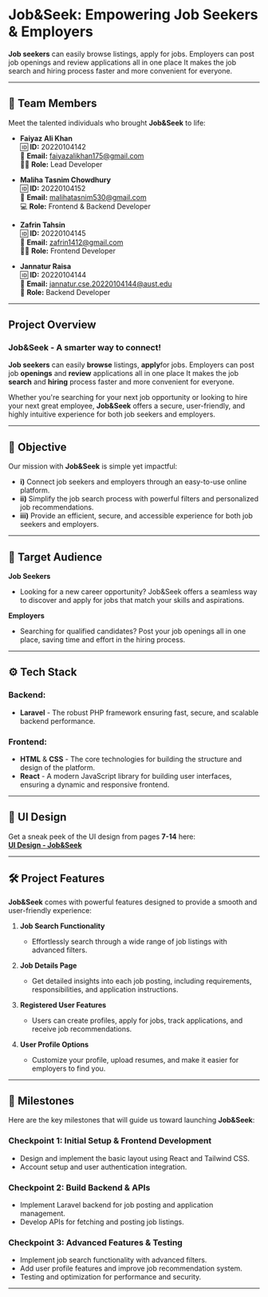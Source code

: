# **Job&Seek: Empowering Job Seekers & Employers**

 **Job seekers** can easily browse listings, apply for jobs. Employers can post job openings and  review applications all in one place It makes the job search and hiring process faster and more convenient for everyone.


---

## 👥 **Team Members**

Meet the talented individuals who brought **Job&Seek** to life:

- **Faiyaz Ali Khan**  
  🆔 **ID:** 20220104142  
  📧 **Email:** faiyazalikhan175@gmail.com  
  👨‍💻 **Role:** Lead Developer 

- **Maliha Tasnim Chowdhury**  
  🆔 **ID:** 20220104152  
  📧 **Email:** malihatasnim530@gmail.com  
  💻 **Role:** Frontend & Backend Developer 

- **Zafrin Tahsin**  
  🆔 **ID:** 20220104145  
  📧 **Email:** zafrin1412@gmail.com  
  👩‍💻 **Role:** Frontend Developer 

- **Jannatur Raisa**  
  🆔 **ID:** 20220104144  
  📧 **Email:** jannatur.cse.20220104144@aust.edu  
  💼 **Role:** Backend Developer 


---

## **Project Overview**

### **Job&Seek** - A smarter way to connect!


 **Job seekers** can easily **browse** listings, **apply**for jobs. Employers can post job **openings** and  **review** applications all in one place It makes the job **search** and **hiring** process faster and more convenient for everyone.

Whether you're searching for your next job opportunity or looking to hire your next great employee, **Job&Seek** offers a secure, user-friendly, and highly intuitive experience for both job seekers and employers.

---

## 🎯 **Objective**

Our mission with **Job&Seek** is simple yet impactful:

- **i)** Connect job seekers and employers through an easy-to-use online platform.
- **ii)** Simplify the job search process with powerful filters and personalized job recommendations.
- **iii)** Provide an efficient, secure, and accessible experience for both job seekers and employers.

---

## 👥 **Target Audience**

**Job Seekers**  
- Looking for a new career opportunity? Job&Seek offers a seamless way to discover and apply for jobs that match your skills and aspirations.

**Employers**  
- Searching for qualified candidates? Post your job openings all in one place, saving time and effort in the hiring process.

---

## ⚙️ **Tech Stack**

### **Backend:**
- **Laravel** - The robust PHP framework ensuring fast, secure, and scalable backend performance.

### **Frontend:**
- **HTML** & **CSS** - The core technologies for building the structure and design of the platform.
- **React** - A modern JavaScript library for building user interfaces, ensuring a dynamic and responsive frontend.

---

## 🎨 **UI Design**

Get a sneak peek of the UI design from pages **7-14** here:  
[**UI Design - Job&Seek**](https://www.canva.com/design/DAGbISmdMYc/IkNSVN2YE9_kczBKT2LhJQ/edit)

---

## 🛠️ **Project Features**

**Job&Seek** comes with powerful features designed to provide a smooth and user-friendly experience:

1. **Job Search Functionality**  
   - Effortlessly search through a wide range of job listings with advanced filters.

2. **Job Details Page**  
   - Get detailed insights into each job posting, including requirements, responsibilities, and application instructions.

3. **Registered User Features**  
   - Users can create profiles, apply for jobs, track applications, and receive job recommendations.

4. **User Profile Options**  
   - Customize your profile, upload resumes, and make it easier for employers to find you.

---

## 📅 **Milestones**

Here are the key milestones that will guide us toward launching **Job&Seek**:

### **Checkpoint 1:** Initial Setup & Frontend Development  
- Design and implement the basic layout using React and Tailwind CSS.  
- Account setup and user authentication integration.

### **Checkpoint 2:** Build Backend & APIs  
- Implement Laravel backend for job posting and application management.  
- Develop APIs for fetching and posting job listings.

### **Checkpoint 3:** Advanced Features & Testing  
- Implement job search functionality with advanced filters.  
- Add user profile features and improve job recommendation system.  
- Testing and optimization for performance and security.

---


